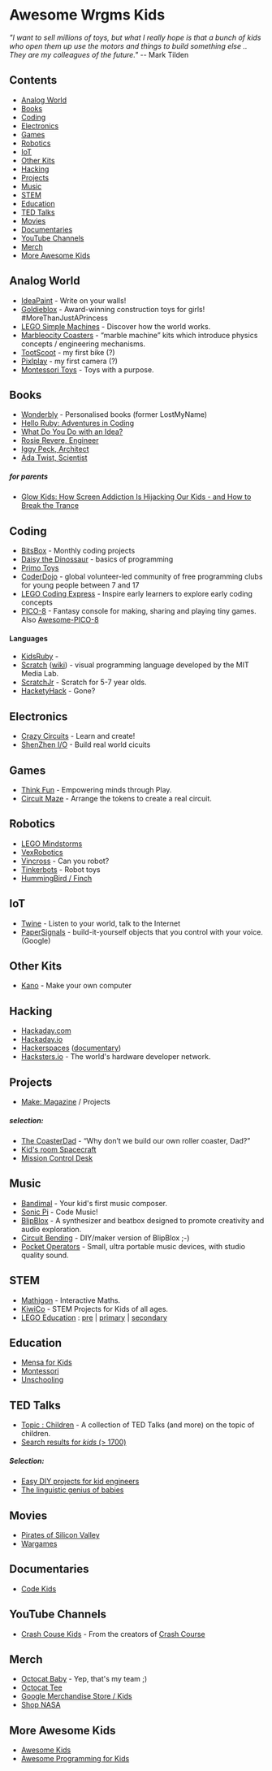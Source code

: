 # Awesome Wrgms Kids

_"I want to sell millions of toys, but what I really hope is that a bunch of kids who open them up use the motors and things to build something else .. They are my colleagues of the future."_
-- Mark Tilden


## Contents
* [Analog World](#analog-world)
* [Books](#books)
* [Coding](#coding)
* [Electronics](#electronics)
* [Games](#games)
* [Robotics](#robotics)
* [IoT](#iot)
* [Other Kits](#other-kits)
* [Hacking](#hacking)
* [Projects](#projects)
* [Music](#music)
* [STEM](#stem)
* [Education](#education)
* [TED Talks](#ted-talks)
* [Movies](#movies)
* [Documentaries](#documentaries)
* [YouTube Channels](#youtube-channels)
* [Merch](#merch)
* [More Awesome Kids](#more-awesome-kids)


## Analog World
* [IdeaPaint](http://www.ideapaint.com) - Write on your walls!
* [Goldieblox](https://www.goldieblox.com) - Award-winning construction toys for girls! #MoreThanJustAPrincess
* [LEGO Simple Machines](https://education.lego.com/en-gb/product/machines-and-mechanisms-elementary) - Discover how the world works.
* [Marbleocity Coasters](https://tinkineer.com) - “marble machine” kits which introduce physics concepts / engineering mechanisms.
* [TootScoot](http://tootscoot.com) - my first bike (?)
* [Pixlplay](http://pixltoys.com) - my first camera (?)
* [Montessori Toys](https://www.thebump.com/a/montessori-toys) - Toys with a purpose.


## Books
* [Wonderbly](http://wonderbly.com) - Personalised books (former LostMyName)
* [Hello Ruby: Adventures in Coding](https://www.helloruby.com)
* [What Do You Do with an Idea?](https://www.amazon.co.uk/What-Do-You-Idea/dp/1938298071/)
* [Rosie Revere, Engineer](https://www.amazon.co.uk/Rosie-Revere-Engineer-Andrea-Beaty/dp/1419708457/)
* [Iggy Peck, Architect](https://www.amazon.co.uk/Iggy-Peck-Architect-Andrea-Beaty/dp/081091106X/)
* [Ada Twist, Scientist](https://www.amazon.co.uk/Ada-Twist-Scientist-Andrea-Beaty/dp/1419721372/)
##### for parents
* [Glow Kids: How Screen Addiction Is Hijacking Our Kids - and How to Break the Trance](https://www.amazon.com/dp/B01ARS7H5A/)


## Coding
* [BitsBox](https://bitsbox.com) - Monthly coding projects
* [Daisy the Dinossaur](https://itunes.apple.com/us/app/daisy-the-dinosaur/id490514278) - basics of programming
* [Primo Toys](https://www.primotoys.com)
* [CoderDojo](http://coderdojo.com) - global volunteer-led community of free programming clubs for young people between 7 and 17
* [LEGO Coding Express](https://education.lego.com/en-us/products/coding-express/45025) - Inspire early learners to explore early coding concepts
* [PICO-8](https://www.lexaloffle.com/pico-8.php) - Fantasy console for making, sharing and playing tiny games. Also [Awesome-PICO-8](https://github.com/felipebueno/awesome-PICO-8)


#### Languages
* [KidsRuby](http://kidsruby.com) - 
* [Scratch](https://scratch.mit.edu/) ([wiki](https://wiki.scratch.mit.edu/wiki/Scratch_Wiki_Home)) - visual programming language developed by the MIT Media Lab.
* [ScratchJr](https://www.scratchjr.org/) - Scratch for 5-7 year olds.
* [HacketyHack](https://en.wikipedia.org/wiki/Hackety_Hack) - Gone?


## Electronics
* [Crazy Circuits](https://www.browndoggadgets.com/pages/crazy-circuits) - Learn and create!
* [ShenZhen I/O](http://www.zachtronics.com/shenzhen-io/) - Build real world cicuits


## Games
* [Think Fun](https://www.thinkfun.com) - Empowering minds through Play.
* [Circuit Maze](https://www.thinkfun.com/products/circuit-maze) - Arrange the tokens to create a real circuit.


## Robotics
* [LEGO Mindstorms](https://www.lego.com/mindstorms/)
* [VexRobotics](https://www.vexrobotics.com)
* [Vincross](https://www.vincross.com) - Can you robot?
* [Tinkerbots](https://www.tinkerbots.com) - Robot toys
* [HummingBird / Finch](https://www.birdbraintechnologies.com)


## IoT
* [Twine](https://www.kickstarter.com/projects/supermechanical/twine-listen-to-your-world-talk-to-the-internet) - Listen to your world, talk to the Internet
* [PaperSignals](https://papersignals.withgoogle.com) - build-it-yourself objects that you control with your voice. (Google)


## Other Kits
* [Kano](https://kano.me) - Make your own computer


## Hacking
* [Hackaday.com](http://hackaday.com)
* [Hackaday.io](http://hackaday.io)
* [Hackerspaces](http://hackerspaces.org)  ([documentary](https://www.youtube.com/watch?v=t8up7Wm-LAE))
* [Hacksters.io](https://www.hackster.io) - The world's hardware developer network.


## Projects
* [Make: Magazine](https://makezine.com/projects/) / Projects
##### selection:
* [The CoasterDad](https://makezine.com/2015/05/14/a-backyard-roller-coaster-the-whole-family-can-build/) - “Why don’t we build our own roller coaster, Dad?”
* [Kid's room Spacecraft](https://makezine.com/2014/06/26/making-fun-kids-room-spacecraft/)
* [Mission Control Desk](https://makezine.com/projects/mission-control-desk/)

## Music
* [Bandimal](http://www.yatatoy.com/bandimal) - Your kid's first music composer.
* [Sonic Pi](https://sonic-pi.net) - Code Music!
* [BlipBlox](http://blipblox.com) - A synthesizer and beatbox designed to promote creativity and audio exploration.
* [Circuit Bending](https://www.youtube.com/watch?v=kJfTdD_5XyE) - DIY/maker version of BlipBlox ;-)
* [Pocket Operators](https://teenageengineering.com/now/youtube) - Small, ultra portable music devices,
with studio quality sound.

## STEM
* [Mathigon](https://mathigon.org) - Interactive Maths.
* [KiwiCo](kiwico.com) - STEM Projects for Kids of all ages.
* [LEGO Education](https://education.lego.com) : [pre](https://education.lego.com/preschool/intro)
| [primary](https://education.lego.com/primary/intro)
| [secondary](https://education.lego.com/secondary/intro)

## Education
* [Mensa for Kids](http://www.mensaforkids.org)
* [Montessori](https://en.wikipedia.org/wiki/Montessori_education)
* [Unschooling](https://en.wikipedia.org/wiki/Unschooling)


## TED Talks
* [Topic : Children](https://www.ted.com/topics/children) - A collection of TED Talks (and more) on the topic of children.
* [Search results for _kids_ (> 1700)](https://www.ted.com/search?q=kids)
##### Selection:
* [Easy DIY projects for kid engineers](http://www.ted.com/talks/fawn_qiu_easy_diy_projects_for_kid_engineers)
* [The linguistic genius of babies](http://www.ted.com/talks/patricia_kuhl_the_linguistic_genius_of_babies.html)


## Movies
* [Pirates of Silicon Valley](https://www.imdb.com/title/tt0168122/)
* [Wargames](https://www.imdb.com/title/tt0086567/)

## Documentaries
* [Code Kids](https://www.youtube.com/watch?v=6JGy8zmskbM)

## YouTube Channels
* [Crash Couse Kids](https://www.youtube.com/user/crashcoursekids) - From the creators of [Crash Course](https://www.youtube.com/user/crashcourse)

## Merch
* [Octocat Baby](https://github.myshopify.com/collections/all-products/products/octocat-one-piece) - Yep, that's my team ;)
* [Octocat Tee](https://github.myshopify.com/products/kids-octocat-t-shirt)
* [Google Merchandise Store / Kids](https://shop.googlemerchandisestore.com/Google+Redesign/Apparel/Kids)
* [Shop NASA](https://www.shopnasa.com/)


## More Awesome Kids
* [Awesome Kids](https://github.com/moacirosa/awesome-kids)
* [Awesome Programming for Kids](https://github.com/HollyAdele/awesome-programming-for-kids)

